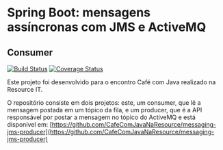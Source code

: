 # Spring Boot: mensagens assíncronas com JMS e ActiveMQ

## Consumer

[![Build Status](https://travis-ci.com/CafeComJavaNaResource/messaging-jms-consumer.svg?branch=master)](https://travis-ci.com/CafeComJavaNaResource/messaging-jms-consumer)
[![Coverage Status](https://coveralls.io/repos/github/CafeComJavaNaResource/messaging-jms-consumer/badge.svg?branch=master)](https://coveralls.io/github/CafeComJavaNaResource/messaging-jms-consumer?branch=master)

Este projeto foi desenvolvido para o encontro Café com Java realizado na Resource IT.

O repositório consiste em dois projetos: este, um consumer, que lê a mensagem postada em um tópico da fila, e um producer, que é a API responsável por postar a mensagem no tópico do ActiveMQ e está disponível em: [https://github.com/CafeComJavaNaResource/messaging-jms-producer](https://github.com/CafeComJavaNaResource/messaging-jms-producer)
